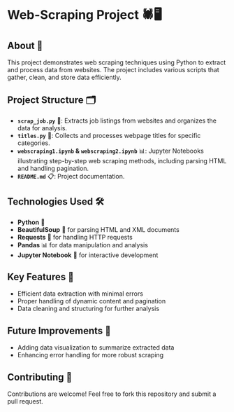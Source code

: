 
# Web-Scraping Project 🕷️🖥️

## About 📖
This project demonstrates web scraping techniques using Python to extract and process data from websites. The project includes various scripts that gather, clean, and store data efficiently.

## Project Structure 🗂️
- **`scrap_job.py`** 📝: Extracts job listings from websites and organizes the data for analysis.  
- **`titles.py`** 🔎: Collects and processes webpage titles for specific categories.  
- **`webscraping1.ipynb` & `webscraping2.ipynb`** 📊: Jupyter Notebooks illustrating step-by-step web scraping methods, including parsing HTML and handling pagination.  
- **`README.md`** 📋: Project documentation.  

## Technologies Used 🛠️
- **Python** 🐍  
- **BeautifulSoup** 🍲 for parsing HTML and XML documents  
- **Requests** 🔗 for handling HTTP requests  
- **Pandas** 📊 for data manipulation and analysis  
- **Jupyter Notebook** 📓 for interactive development  

## Key Features 🌟
- Efficient data extraction with minimal errors  
- Proper handling of dynamic content and pagination  
- Data cleaning and structuring for further analysis  

## Future Improvements 🚀
- Adding data visualization to summarize extracted data  
- Enhancing error handling for more robust scraping  

## Contributing 🤝
Contributions are welcome! Feel free to fork this repository and submit a pull request.

